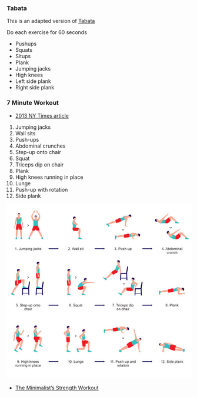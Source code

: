 ### Tabata

This is an adapted version of [Tabata](https://en.wikipedia.org/wiki/High-intensity_interval_training#Tabata_regimen)

Do each exercise for 60 seconds

- Pushups
- Squats
- Situps
- Plank
- Jumping jacks
- High knees
- Left side plank
- Right side plank

### 7 Minute Workout

- [2013 NY Times article](https://well.blogs.nytimes.com/2013/05/09/the-scientific-7-minute-workout/)

1. Jumping jacks
2. Wall sits
3. Push-ups
4. Abdominal crunches
5. Step-up onto chair
6. Squat
7. Triceps dip on chair
8. Plank
9. High knees running in place
10. Lunge
11. Push-up with rotation
12. Side plank

![7 minute workout](./7-minute-workout.jpg)

- [The Minimalist’s Strength Workout](https://getpocket.com/explore/item/the-minimalist-s-strength-workout)
